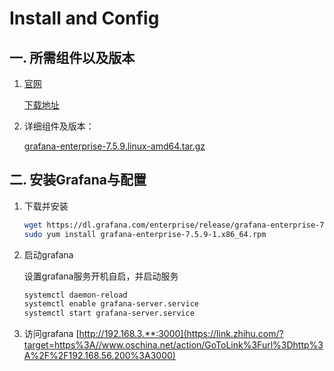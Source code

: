 # Install and Config

## 一. 所需组件以及版本

1. [官网](https://grafana.com/)

   [下载地址](https://grafana.com/grafana/download/7.5.9)

2. 详细组件及版本：

   [grafana-enterprise-7.5.9.linux-amd64.tar.gz](https://dl.grafana.com/enterprise/release/grafana-enterprise-7.5.9.linux-amd64.tar.gz)

## 二. 安装Grafana与配置

1. 下载并安装

   ```sh
   wget https://dl.grafana.com/enterprise/release/grafana-enterprise-7.5.9-1.x86_64.rpm
   sudo yum install grafana-enterprise-7.5.9-1.x86_64.rpm
   ```



2. 启动grafana

   设置grafana服务开机自启，并启动服务

   ```sh
   systemctl daemon-reload
   systemctl enable grafana-server.service
   systemctl start grafana-server.service
   ```



3. 访问grafana
   [http://192.168.3.**:3000](https://link.zhihu.com/?target=https%3A//www.oschina.net/action/GoToLink%3Furl%3Dhttp%3A%2F%2F192.168.56.200%3A3000)
